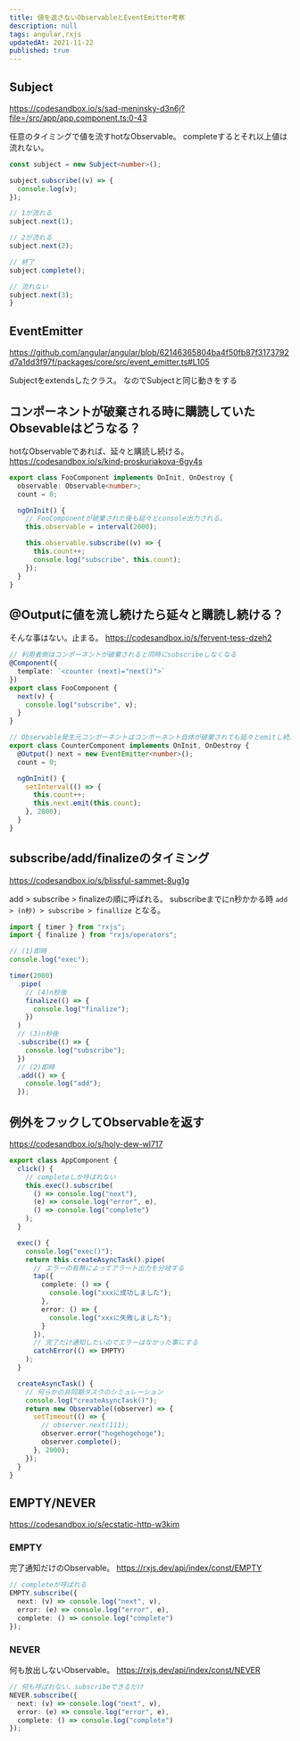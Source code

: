 ```yaml
---
title: 値を返さないObservableとEventEmitter考察
description: null
tags: angular,rxjs
updatedAt: 2021-11-22
published: true
---
```


## Subject

https://codesandbox.io/s/sad-meninsky-d3n6j?file=/src/app/app.component.ts:0-43

任意のタイミングで値を流すhotなObservable。
completeするとそれ以上値は流れない。

```ts
const subject = new Subject<number>();

subject.subscribe((v) => {
  console.log(v);
});

// 1が流れる
subject.next(1);

// 2が流れる
subject.next(2);

// 終了
subject.complete();

// 流れない
subject.next(3);
}
```

## EventEmitter

https://github.com/angular/angular/blob/62146365804ba4f50fb87f3173792d7a1dd3f97f/packages/core/src/event_emitter.ts#L105

Subjectをextendsしたクラス。
なのでSubjectと同じ動きをする


## コンポーネントが破棄される時に購読していたObsevableはどうなる？

hotなObservableであれば、延々と購読し続ける。
https://codesandbox.io/s/kind-proskuriakova-6gy4s

```ts
export class FooComponent implements OnInit, OnDestroy {
  observable: Observable<number>;
  count = 0;

  ngOnInit() {
    // FooComponentが破棄された後も延々とconsole出力される。
    this.observable = interval(2000);

    this.observable.subscribe((v) => {
      this.count++;
      console.log("subscribe", this.count);
    });
  }
}
```

## @Outputに値を流し続けたら延々と購読し続ける？

そんな事はない。止まる。
https://codesandbox.io/s/fervent-tess-dzeh2

```ts
// 利用者側はコンポーネントが破棄されると同時にsubscribeしなくなる
@Component({
  template: `<counter (next)="next()">`
})
export class FooComponent {
  next(v) {
    console.log("subscribe", v);
  }
}

// Observable発生元コンポーネントはコンポーネント自体が破棄されても延々とemitし続ける
export class CounterComponent implements OnInit, OnDestroy {
  @Output() next = new EventEmitter<number>();
  count = 0;

  ngOnInit() {
    setInterval(() => {
      this.count++;
      this.next.emit(this.count);
    }, 2000);
  }
}
```

## subscribe/add/finalizeのタイミング

https://codesandbox.io/s/blissful-sammet-8ug1g

add > subscribe > finalizeの順に呼ばれる。
subscribeまでにn秒かかる時 `add > (n秒) > subscribe > finallize` となる。


```ts
import { timer } from "rxjs";
import { finalize } from "rxjs/operators";

// (1)即時
console.log("exec");

timer(2000)
  .pipe(
    // (4)n秒後
    finalize(() => {
      console.log("finalize");
    })
  )
  // (3)n秒後
  .subscribe(() => {
    console.log("subscribe");
  })
  // (2)即時
  .add(() => {
    console.log("add");
  });
```

## 例外をフックしてObservableを返す

https://codesandbox.io/s/holy-dew-wl717

```ts
export class AppComponent {
  click() {
    // completeしか呼ばれない
    this.exec().subscribe(
      () => console.log("next"),
      (e) => console.log("error", e),
      () => console.log("complete")
    );
  }

  exec() {
    console.log("exec()");
    return this.createAsyncTask().pipe(
      // エラーの有無によってアラート出力を分岐する
      tap({
        complete: () => {
          console.log("xxxに成功しました");
        },
        error: () => {
          console.log("xxxに失敗しました");
        }
      }),
      // 完了だけ通知したいのでエラーはなかった事にする
      catchError(() => EMPTY)
    );
  }

  createAsyncTask() {
    // 何らかの非同期タスクのシミュレーション
    console.log("createAsyncTask()");
    return new Observable((observer) => {
      setTimeout(() => {
        // observer.next(111);
        observer.error("hogehogehoge");
        observer.complete();
      }, 2000);
    });
  }
}
```

## EMPTY/NEVER

https://codesandbox.io/s/ecstatic-http-w3kim

### EMPTY

完了通知だけのObservable。
https://rxjs.dev/api/index/const/EMPTY

```ts
// completeが呼ばれる
EMPTY.subscribe({
  next: (v) => console.log("next", v),
  error: (e) => console.log("error", e),
  complete: () => console.log("complete")
});
```

### NEVER

何も放出しないObservable。
https://rxjs.dev/api/index/const/NEVER

```ts
// 何も呼ばれない、subscribeできるだけ
NEVER.subscribe({
  next: (v) => console.log("next", v),
  error: (e) => console.log("error", e),
  complete: () => console.log("complete")
});
```
